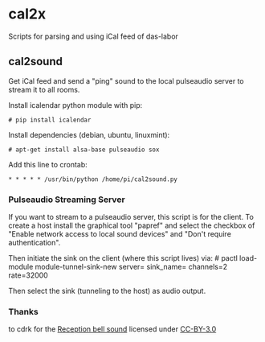 # cal2x
Scripts for parsing and using iCal feed of das-labor

## cal2sound

Get iCal feed and send a "ping" sound to the local pulseaudio server to stream it to all rooms.

Install icalendar python module with pip:

    # pip install icalendar

Install dependencies (debian, ubuntu, linuxmint):

	# apt-get install alsa-base pulseaudio sox


Add this line to crontab:

	* * * * * /usr/bin/python /home/pi/cal2sound.py


### Pulseaudio Streaming Server

If you want to stream to a pulseaudio server, this script is for the client.
To create a host install the graphical tool "papref" and select the checkbox of
"Enable network access to local sound devices" and "Don't require
authentication".

Then initiate the sink on the client (where this script lives) via:
    # pactl load-module module-tunnel-sink-new server=<ip-of-host> sink_name=<your sink name> channels=2 rate=32000

Then select the sink (tunneling to the host) as audio output.

### Thanks

to cdrk for the [Reception bell sound](https://freesound.org/people/cdrk/sounds/264594/ )
licensed under [CC-BY-3.0](http://creativecommons.org/licenses/by/3.0/)
